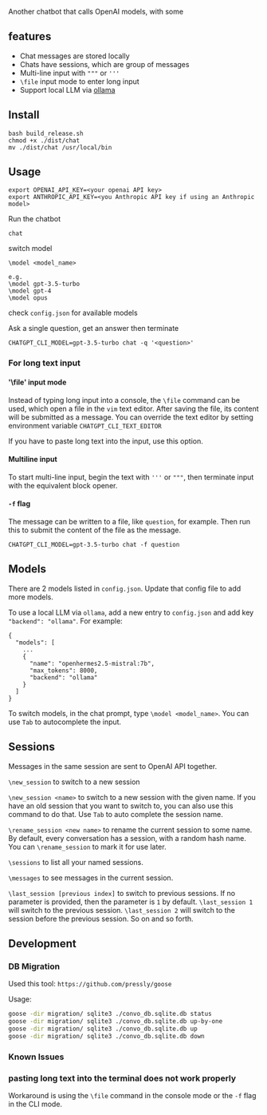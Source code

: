 Another chatbot that calls OpenAI models, with some

## features

- Chat messages are stored locally
- Chats have sessions, which are group of messages
- Multi-line input with `"""` or `'''`
- `\file` input mode to enter long input
- Support local LLM via [ollama](https://github.com/jmorganca/ollama)

## Install
```
bash build_release.sh
chmod +x ./dist/chat
mv ./dist/chat /usr/local/bin
```

## Usage

```
export OPENAI_API_KEY=<your openai API key>
export ANTHROPIC_API_KEY=<you Anthropic API key if using an Anthropic model>
```

Run the chatbot

```
chat
```

switch model

```
\model <model_name>

e.g.
\model gpt-3.5-turbo
\model gpt-4
\model opus
```

check `config.json` for available models

Ask a single question, get an answer then terminate

```
CHATGPT_CLI_MODEL=gpt-3.5-turbo chat -q '<question>'
```

### For long text input

#### '\file' input mode 

Instead of typing long input into a console, the `\file` command can be used, which open a file in the `vim` text editor. After saving the file, its content will be submitted as a message. You can override the text editor by setting environment variable `CHATGPT_CLI_TEXT_EDITOR`

If you have to paste long text into the input, use this option.

#### Multiline input

To start multi-line input, begin the text with `'''` or `"""`, then terminate input with the equivalent block opener.

#### `-f` flag

The message can be written to a file, like `question`, for example. Then run this to submit the content of the file as the message.

```
CHATGPT_CLI_MODEL=gpt-3.5-turbo chat -f question
```

## Models


There are 2 models listed in `config.json`. Update that config file to add more models.

To use a local LLM via `ollama`, add a new entry to `config.json` and add key `"backend": "ollama"`. For example:

```
{
  "models": [
    ...
    {
      "name": "openhermes2.5-mistral:7b",
      "max_tokens": 8000,
      "backend": "ollama"
    }
  ]
}
```


To switch models, in the chat prompt, type `\model <model_name>`. You can use `Tab` to autocomplete the input.


## Sessions

Messages in the same session are sent to OpenAI API together.

`\new_session` to switch to a new session

`\new_session <name>` to switch to a new session with the given name. If you have an old session that you want to switch to, you can also use this command to do that. Use `Tab` to auto complete the session name.

`\rename_session <new name>` to rename the current session to some name. By default, every conversation has a session, with a random hash name. You can `\rename_session` to mark it for use later.

`\sessions` to list all your named sessions.

`\messages` to see messages in the current session.

`\last_session [previous index]` to switch to previous sessions. If no parameter is provided, then the parameter is `1` by default. `\last_session 1` will switch to the previous session. `\last_session 2` will switch to the session before the previous session. So on and so forth.

## Development

### DB Migration

Used this tool: `https://github.com/pressly/goose`

Usage:

```bash
goose -dir migration/ sqlite3 ./convo_db.sqlite.db status
goose -dir migration/ sqlite3 ./convo_db.sqlite.db up-by-one
goose -dir migration/ sqlite3 ./convo_db.sqlite.db up
goose -dir migration/ sqlite3 ./convo_db.sqlite.db down
```

### Known Issues

### pasting long text into the terminal does not work properly

Workaround is using the `\file` command in the console mode or the `-f` flag in the CLI mode.
